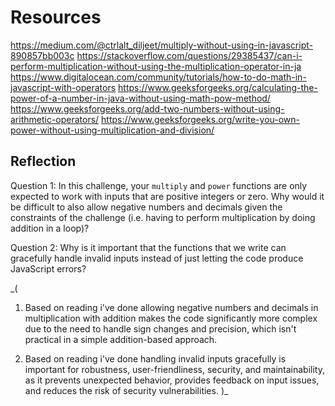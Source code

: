 # Resources
https://medium.com/@ctrlalt_diljeet/multiply-without-using-in-javascript-890857bb003c
https://stackoverflow.com/questions/29385437/can-i-perform-multiplication-without-using-the-multiplication-operator-in-ja
https://www.digitalocean.com/community/tutorials/how-to-do-math-in-javascript-with-operators
https://www.geeksforgeeks.org/calculating-the-power-of-a-number-in-java-without-using-math-pow-method/
https://www.geeksforgeeks.org/add-two-numbers-without-using-arithmetic-operators/
https://www.geeksforgeeks.org/write-you-own-power-without-using-multiplication-and-division/

## Reflection

Question 1: In this challenge, your `multiply` and `power` functions are only expected to work with inputs that are positive integers or zero. Why would it be difficult to also allow negative numbers and decimals given the constraints of the challenge (i.e. having to perform multiplication by doing addition in a loop)?

Question 2: Why is it important that the functions that we write can gracefully handle invalid inputs instead of just letting the code produce JavaScript errors?

_(
1. Based on reading i've done allowing negative numbers and decimals in multiplication with addition makes the code significantly more complex due to the need to handle sign changes and precision, which isn't practical in a simple addition-based approach.

2. Based on reading i've done handling invalid inputs gracefully is important for robustness, user-friendliness, security, and maintainability, as it prevents unexpected behavior, provides feedback on input issues, and reduces the risk of security vulnerabilities.
)_